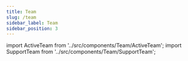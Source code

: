 ```yaml
---
title: Team
slug: /team
sidebar_label: Team
sidebar_position: 3
---
```


import ActiveTeam from '../src/components/Team/ActiveTeam';
import SupportTeam from '../src/components/Team/SupportTeam';

<ActiveTeam />
<SupportTeam />
